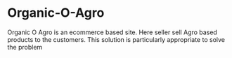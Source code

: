 # Organic-O-Agro
Organic O Agro is an ecommerce based site. Here seller sell Agro based products to the customers. This solution is particularly appropriate to solve the problem
